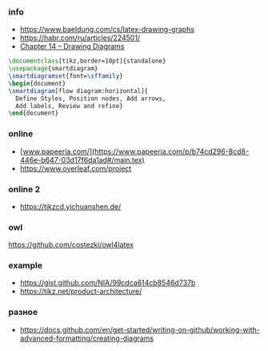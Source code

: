### info
- https://www.baeldung.com/cs/latex-drawing-graphs
- https://habr.com/ru/articles/224501/
- [Chapter 14 – Drawing Diagrams](https://tikz.org/examples/chapter-14-drawing-diagrams/)

``` latex
\documentclass[tikz,border=10pt]{standalone}
\usepackage{smartdiagram}
\smartdiagramset{font=\sffamily}
\begin{document}
\smartdiagram[flow diagram:horizontal]{
  Define Styles, Position nodes, Add arrows,
  Add labels, Review and refine}
\end{document}
```

### online
- [www.papeeria.com/](https://www.papeeria.com/p/b74cd296-8cd8-446e-b647-03d17f6da1ad#/main.tex)
- https://www.overleaf.com/project
### online 2
- https://tikzcd.yichuanshen.de/
### owl
https://github.com/costezki/owl4latex

### example
- https://gist.github.com/NIA/99cdca614cb8546d737b
- https://tikz.net/product-architecture/

### разное
- https://docs.github.com/en/get-started/writing-on-github/working-with-advanced-formatting/creating-diagrams
  
